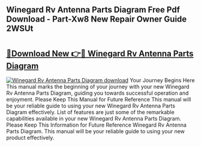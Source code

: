 ## Winegard Rv Antenna Parts Diagram Free Pdf Download - Part-Xw8 New Repair Owner Guide 2WSUt

# <h2><a href="http://dfk3u7d.blite.top/?on=Winegard+Rv+Antenna+Parts+Diagram">🔗Download New 👉🔴 Winegard Rv Antenna Parts Diagram</a></h2>

[![Winegard Rv Antenna Parts Diagram download](https://i.imgur.com/lujVjoI.png)](http://dfk3u7d.blite.top/?on=Winegard+Rv+Antenna+Parts+Diagram)
Your Journey Begins Here This manual marks the beginning of your journey with your new Winegard Rv Antenna Parts Diagram, guiding you towards successful operation and enjoyment. Please Keep This Manual for Future Reference This manual will be your reliable guide to using your new Winegard Rv Antenna Parts Diagram effectively. List of features are just some of the remarkable capabilities available in your new Winegard Rv Antenna Parts Diagram. Please Keep This Information for Future Reference Winegard Rv Antenna Parts Diagram. This manual will be your reliable guide to using your new product effectively.
